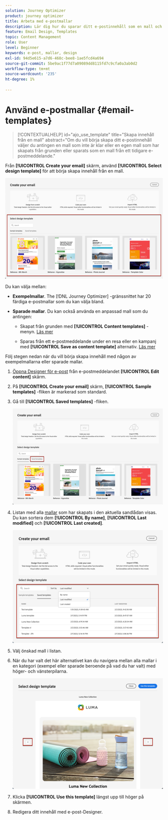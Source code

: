 ```yaml
---
solution: Journey Optimizer
product: journey optimizer
title: Arbeta med e-postmallar
description: Lär dig hur du sparar ditt e-postinnehåll som en mall och återanvänder det i Journey Optimizer
feature: Email Design, Templates
topic: Content Management
role: User
level: Beginner
keywords: e-post, mallar, design
exl-id: 94d5e615-a7d6-468c-bee8-1ae5fcd4a694
source-git-commit: 5be9ac1f77d7a09089dd8115fd7c9cfa0a3ab0d2
workflow-type: tm+mt
source-wordcount: '235'
ht-degree: 1%

---
```


# Använd e-postmallar {#email-templates}

>[!CONTEXTUALHELP]
>id="ajo_use_template"
>title="Skapa innehåll från en mall"
>abstract="Om du vill börja skapa ditt e-postinnehåll väljer du antingen en mall som inte är klar eller en egen mall som har skapats från grunden eller sparats som en mall från ett tidigare e-postmeddelande."

Från **[!UICONTROL Create your email]** skärm, använd **[!UICONTROL Select design template]** för att börja skapa innehåll från en mall.

![](assets/email_designer-templates.png)

Du kan välja mellan:

* **Exempelmallar**. The [!DNL Journey Optimizer] -gränssnittet har 20 färdiga e-postmallar som du kan välja bland.

* **Sparade mallar**. Du kan också använda en anpassad mall som du antingen:

   * Skapat från grunden med **[!UICONTROL Content templates]** -menyn. [Läs mer](../content-management/content-templates.md#create-template-from-scratch)

   * Sparas från ett e-postmeddelande under en resa eller en kampanj med **[!UICONTROL Save as content template]** alternativ. [Läs mer](../content-management/content-templates.md#save-as-template)

Följ stegen nedan när du vill börja skapa innehåll med någon av exempelmallarna eller sparade mallar.

1. [Öppna Designer för e-post](get-started-email-design.md) från e-postmeddelandet **[!UICONTROL Edit content]** skärm.

1. På **[!UICONTROL Create your email]** skärm, **[!UICONTROL Sample templates]** -fliken är markerad som standard.

1. Gå till **[!UICONTROL Saved templates]** -fliken.

   ![](assets/email_designer-saved-templates-tab.png)

1. Listan med alla [mallar](../content-management/content-templates.md#create-content-templates) som har skapats i den aktuella sandlådan visas. Du kan sortera dem **[!UICONTROL By name]**, **[!UICONTROL Last modified]** och **[!UICONTROL Last created]**.

   ![](assets/email_designer-saved-templates-filter.png)

1. Välj önskad mall i listan.

1. När du har valt det här alternativet kan du navigera mellan alla mallar i en kategori (exempel eller sparade beroende på vad du har valt) med höger- och vänsterpilarna.

   ![](assets/email_designer-saved-templates-navigate.png)

1. Klicka **[!UICONTROL Use this template]** längst upp till höger på skärmen.

1. Redigera ditt innehåll med e-post-Designer.
